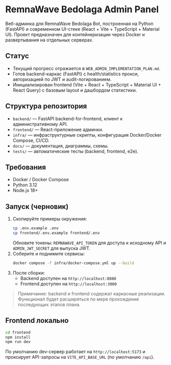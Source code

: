 # RemnaWave Bedolaga Admin Panel

Веб-админка для RemnaWave Bedolaga Bot, построенная на Python (FastAPI) и современном UI-стеке (React + Vite + TypeScript + Material UI). Проект предназначен для контейнеризации через Docker и развертывания на отдельных серверах.

## Статус

- Текущий прогресс отражается в `WEB_ADMIN_IMPLEMENTATION_PLAN.md`.
- Готов backend-каркас (FastAPI) с health/statistics прокси, авторизацией по JWT и audit-логированием.
- Инициализирован frontend (Vite + React + TypeScript + Material UI + React Query) с базовым layout и дашбордом статистики.

## Структура репозитория

- `backend/` — FastAPI backend-for-frontend, клиент к административному API.
- `frontend/` — React-приложение админки.
- `infra/` — инфраструктурные скрипты, конфигурация Docker/Docker Compose, CI/CD.
- `docs/` — документация, диаграммы, схемы.
- `tests/` — автоматические тесты (backend, frontend, e2e).

## Требования

- Docker / Docker Compose
- Python 3.12
- Node.js 18+

## Запуск (черновик)

1. Скопируйте примеры окружения:
   ```bash
   cp .env.example .env
   cp frontend/.env.example frontend/.env
   ```
   Обновите токены: `REMNAWAVE_API_TOKEN` для доступа к исходному API и `ADMIN_JWT_SECRET` для выпуска JWT.
2. Соберите и поднимите сервисы:
   ```bash
   docker compose -f infra/docker-compose.yml up --build
   ```
3. После сборки:
   - Backend доступен на `http://localhost:8080`
   - Frontend доступен на `http://localhost:3000`

> Примечание: backend и frontend содержат каркасные реализации. Функционал будет расширяться по мере прохождения последующих этапов плана.

## Frontend локально

```bash
cd frontend
npm install
npm run dev
```

По умолчанию dev-сервер работает на `http://localhost:5173` и проксирует API-запросы на `VITE_API_BASE_URL` (по умолчанию `/api`).
